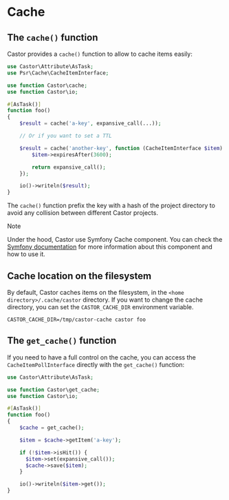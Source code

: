 # Cache

## The `cache()` function

Castor provides a `cache()` function to allow to cache items easily:

```php
use Castor\Attribute\AsTask;
use Psr\Cache\CacheItemInterface;

use function Castor\cache;
use function Castor\io;

#[AsTask()]
function foo()
{
    $result = cache('a-key', expansive_call(...));

    // Or if you want to set a TTL

    $result = cache('another-key', function (CacheItemInterface $item) => {
        $item->expiresAfter(3600);

        return expansive_call();
    });

    io()->writeln($result);
}
```

The `cache()` function prefix the key with a hash of the project directory to
avoid any collision between different Castor projects.

> [!NOTE]
> Under the hood, Castor use Symfony Cache component. You can check the
> [Symfony documentation](https://symfony.com/doc/current/components/cache.html)
> for more information about this component and how to use it.

## Cache location on the filesystem

By default, Castor caches items on the filesystem, in the `<home directory>/.cache/castor`
directory. If you want to change the cache directory, you can set the `CASTOR_CACHE_DIR`
environment variable.

```shell
CASTOR_CACHE_DIR=/tmp/castor-cache castor foo
```

## The `get_cache()` function

If you need to have a full control on the cache, you can access the
`CacheItemPollInterface` directly with the `get_cache()` function:

```php
use Castor\Attribute\AsTask;

use function Castor\get_cache;
use function Castor\io;

#[AsTask()]
function foo()
{
    $cache = get_cache();

    $item = $cache->getItem('a-key');

    if (!$item->isHit()) {
      $item->set(expansive_call());
      $cache->save($item);
    }

    io()->writeln($item->get());
}
```
